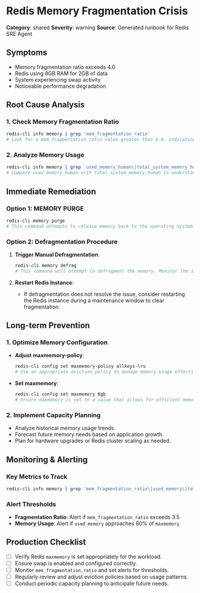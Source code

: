 # Redis Memory Fragmentation Crisis

**Category**: shared
**Severity**: warning
**Source**: Generated runbook for Redis SRE Agent

## Symptoms
- Memory fragmentation ratio exceeds 4.0
- Redis using 8GB RAM for 2GB of data
- System experiencing swap activity
- Noticeable performance degradation

## Root Cause Analysis

### 1. Check Memory Fragmentation Ratio
```bash
redis-cli info memory | grep 'mem_fragmentation_ratio'
# Look for a mem_fragmentation_ratio value greater than 4.0, indicating high fragmentation.
```

### 2. Analyze Memory Usage
```bash
redis-cli info memory | grep 'used_memory_human\|total_system_memory_human'
# Compare used_memory_human with total_system_memory_human to understand the extent of memory usage.
```

## Immediate Remediation

### Option 1: MEMORY PURGE
```bash
redis-cli memory purge
# This command attempts to release memory back to the operating system. Use with caution as it may temporarily impact performance.
```

### Option 2: Defragmentation Procedure
1. **Trigger Manual Defragmentation**:
   ```bash
   redis-cli memory defrag
   # This command will attempt to defragment the memory. Monitor the impact on performance and memory usage.
   ```

2. **Restart Redis Instance**:
   - If defragmentation does not resolve the issue, consider restarting the Redis instance during a maintenance window to clear fragmentation.

## Long-term Prevention

### 1. Optimize Memory Configuration
- **Adjust maxmemory-policy**:
  ```bash
  redis-cli config set maxmemory-policy allkeys-lru
  # Use an appropriate eviction policy to manage memory usage effectively.
  ```

- **Set maxmemory**:
  ```bash
  redis-cli config set maxmemory 6gb
  # Ensure maxmemory is set to a value that allows for efficient memory usage without causing excessive fragmentation.
  ```

### 2. Implement Capacity Planning
- Analyze historical memory usage trends.
- Forecast future memory needs based on application growth.
- Plan for hardware upgrades or Redis cluster scaling as needed.

## Monitoring & Alerting

### Key Metrics to Track
```bash
redis-cli info memory | grep 'mem_fragmentation_ratio\|used_memory\|total_system_memory'
```

### Alert Thresholds
- **Fragmentation Ratio**: Alert if `mem_fragmentation_ratio` exceeds 3.5
- **Memory Usage**: Alert if `used_memory` approaches 80% of `maxmemory`

## Production Checklist
- [ ] Verify Redis `maxmemory` is set appropriately for the workload.
- [ ] Ensure swap is enabled and configured correctly.
- [ ] Monitor `mem_fragmentation_ratio` and set alerts for thresholds.
- [ ] Regularly review and adjust eviction policies based on usage patterns.
- [ ] Conduct periodic capacity planning to anticipate future needs.

